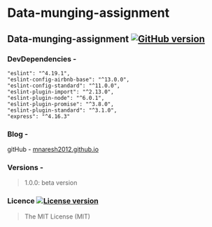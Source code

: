 # Data-munging-assignment

## Data-munging-assignment  [![GitHub version](http://img.shields.io/badge/version-1.0.0-brightgreen.svg)]()

### DevDependencies - 
```
"eslint": "^4.19.1",
"eslint-config-airbnb-base": "^13.0.0",
"eslint-config-standard": "^11.0.0",
"eslint-plugin-import": "^2.13.0",
"eslint-plugin-node": "^6.0.1",
"eslint-plugin-promise": "^3.8.0",
"eslint-plugin-standard": "^3.1.0",
"express": "^4.16.3"
```

### Blog -
gitHub -  [mnaresh2012.github.io](http://mnaresh2012.github.io/index.html)

### Versions -
> 1.0.0: beta version

### Licence [![License version](http://img.shields.io/badge/License-MIT-red.svg)]()
> The MIT License (MIT)


